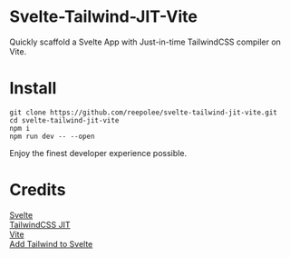 # Svelte-Tailwind-JIT-Vite

Quickly scaffold a Svelte App with Just-in-time TailwindCSS compiler on Vite.

# Install

```
git clone https://github.com/reepolee/svelte-tailwind-jit-vite.git
cd svelte-tailwind-jit-vite
npm i
npm run dev -- --open
```

Enjoy the finest developer experience possible.

# Credits

[Svelte](https://www.svelte.dev)  
[TailwindCSS JIT](https://github.com/tailwindlabs/tailwindcss-jit)  
[Vite](https://www.vitejs.dev)  
[Add Tailwind to Svelte](https://github.com/svelte-add/tailwindcss)


